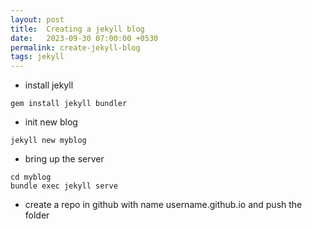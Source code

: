 ```yaml
---
layout: post
title:  Creating a jekyll blog
date:   2023-09-30 07:00:00 +0530
permalink: create-jekyll-blog
tags: jekyll
---
```


- install jekyll

```
gem install jekyll bundler
```

- init new blog

```
jekyll new myblog
```

- bring up the server

```
cd myblog
bundle exec jekyll serve
```

- create a repo in github with name username.github.io and push the folder